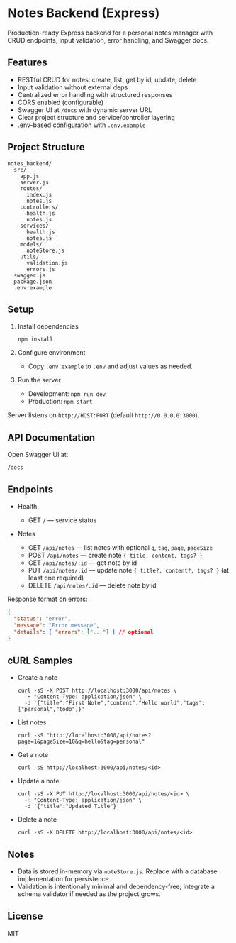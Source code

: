 # Notes Backend (Express)

Production-ready Express backend for a personal notes manager with CRUD endpoints, input validation, error handling, and Swagger docs.

## Features
- RESTful CRUD for notes: create, list, get by id, update, delete
- Input validation without external deps
- Centralized error handling with structured responses
- CORS enabled (configurable)
- Swagger UI at `/docs` with dynamic server URL
- Clear project structure and service/controller layering
- .env-based configuration with `.env.example`

## Project Structure
```
notes_backend/
  src/
    app.js
    server.js
    routes/
      index.js
      notes.js
    controllers/
      health.js
      notes.js
    services/
      health.js
      notes.js
    models/
      noteStore.js
    utils/
      validation.js
      errors.js
  swagger.js
  package.json
  .env.example
```

## Setup
1. Install dependencies
   ```
   npm install
   ```
2. Configure environment
   - Copy `.env.example` to `.env` and adjust values as needed.

3. Run the server
   - Development: `npm run dev`
   - Production: `npm start`

Server listens on `http://HOST:PORT` (default `http://0.0.0.0:3000`).

## API Documentation
Open Swagger UI at:
```
/docs
```

## Endpoints

- Health
  - GET `/` — service status

- Notes
  - GET `/api/notes` — list notes with optional `q`, `tag`, `page`, `pageSize`
  - POST `/api/notes` — create note `{ title, content, tags? }`
  - GET `/api/notes/:id` — get note by id
  - PUT `/api/notes/:id` — update note `{ title?, content?, tags? }` (at least one required)
  - DELETE `/api/notes/:id` — delete note by id

Response format on errors:
```json
{
  "status": "error",
  "message": "Error message",
  "details": { "errors": ["..."] } // optional
}
```

## cURL Samples

- Create a note
  ```
  curl -sS -X POST http://localhost:3000/api/notes \
    -H "Content-Type: application/json" \
    -d '{"title":"First Note","content":"Hello world","tags":["personal","todo"]}'
  ```

- List notes
  ```
  curl -sS "http://localhost:3000/api/notes?page=1&pageSize=10&q=hello&tag=personal"
  ```

- Get a note
  ```
  curl -sS http://localhost:3000/api/notes/<id>
  ```

- Update a note
  ```
  curl -sS -X PUT http://localhost:3000/api/notes/<id> \
    -H "Content-Type: application/json" \
    -d '{"title":"Updated Title"}'
  ```

- Delete a note
  ```
  curl -sS -X DELETE http://localhost:3000/api/notes/<id>
  ```

## Notes
- Data is stored in-memory via `noteStore.js`. Replace with a database implementation for persistence.
- Validation is intentionally minimal and dependency-free; integrate a schema validator if needed as the project grows.

## License
MIT
